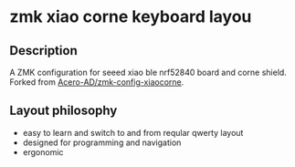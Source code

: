# zmk xiao corne keyboard layou

## Description
A ZMK configuration for seeed xiao ble nrf52840 board and corne shield. 
Forked from [Acero-AD/zmk-config-xiaocorne](https://github.com/Acero-AD/zmk-config-xiaocorne).

## Layout philosophy
- easy to learn and switch to and from reqular qwerty layout
- designed for programming and navigation
- ergonomic
